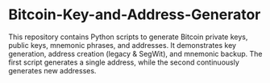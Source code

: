 # Bitcoin-Key-and-Address-Generator
This repository contains Python scripts to generate Bitcoin private keys, public keys, mnemonic phrases, and addresses. It demonstrates key generation, address creation (legacy &amp; SegWit), and mnemonic backup. The first script generates a single address, while the second continuously generates new addresses.
